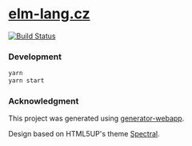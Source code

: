 # [elm-lang.cz](http://elm-lang.cz/)

[![Build Status](https://semaphoreci.com/api/v1/robinpokorny/elm-lang-cz/branches/master/badge.svg)](https://semaphoreci.com/robinpokorny/elm-lang-cz)

### Development

```sh
yarn
yarn start
```

### Acknowledgment

This project was generated using [generator-webapp](https://github.com/yeoman/generator-webapp).

Design based on HTML5UP's theme [Spectral](http://html5up.net/spectral).
